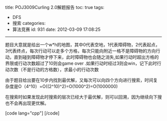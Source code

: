 title: POJ3009Curling 2.0解题报告
toc: true
tags:
  - DFS
  - 搜索
categories:
  - 算法竞赛
id: 931
date: 2012-03-09 17:08:25
---

题目大意就是给出一个w*h的地图，其中0代表空地，1代表障碍物，2代表起点，3代表终点，每次行动可以走多个方格，每次只能向附近一格不是障碍物的方向行动，直到碰到障碍物才停下来，此时障碍物也会随之消失,如果行动时超出方格的界限或行动次数超过了10则会game over .如果行动时经过3则会win，记下此时行动次数（不是行动的方格数），求最小的行动次数

由于题目给出要在10步内找到最优解，又每次可以向四个方向进行搜索，时间复杂度是O（4^10）=O((2^10)^2)=O(1000^2)=O(1000000)

在搜索时如果发现此时搜索的层次已经大于最优解，则可以回溯，因为继续向下搜也不会再出现更优解。

[code lang="cpp"]
 [/code]